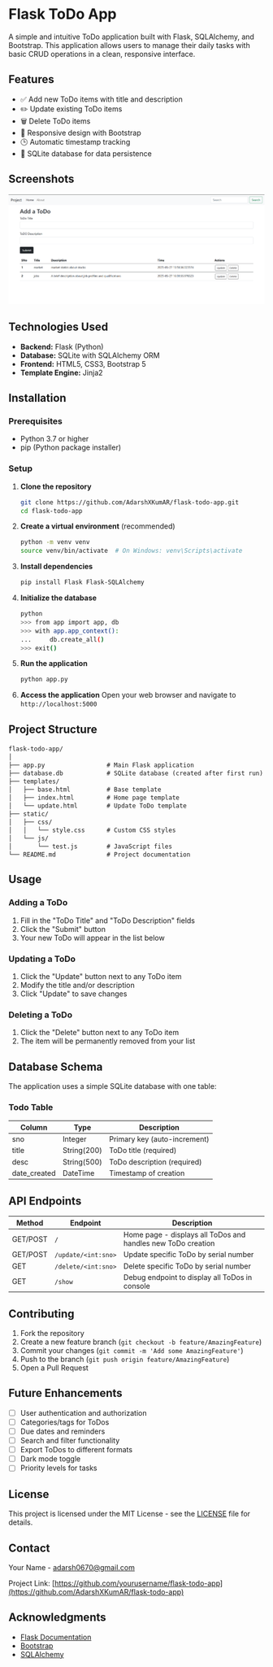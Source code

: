 # Flask ToDo App

A simple and intuitive ToDo application built with Flask, SQLAlchemy, and Bootstrap. This application allows users to manage their daily tasks with basic CRUD operations in a clean, responsive interface.

## Features

- ✅ Add new ToDo items with title and description
- ✏️ Update existing ToDo items
- 🗑️ Delete ToDo items
- 📱 Responsive design with Bootstrap
- 🕒 Automatic timestamp tracking
- 💾 SQLite database for data persistence

## Screenshots

![ToDo App Interface](https://github.com/AdarshXKumAR/To-do-List/blob/main/demo.png)

## Technologies Used

- **Backend:** Flask (Python)
- **Database:** SQLite with SQLAlchemy ORM
- **Frontend:** HTML5, CSS3, Bootstrap 5
- **Template Engine:** Jinja2

## Installation

### Prerequisites
- Python 3.7 or higher
- pip (Python package installer)

### Setup

1. **Clone the repository**
   ```bash
   git clone https://github.com/AdarshXKumAR/flask-todo-app.git
   cd flask-todo-app
   ```

2. **Create a virtual environment** (recommended)
   ```bash
   python -m venv venv
   source venv/bin/activate  # On Windows: venv\Scripts\activate
   ```

3. **Install dependencies**
   ```bash
   pip install Flask Flask-SQLAlchemy
   ```

4. **Initialize the database**
   ```bash
   python
   >>> from app import app, db
   >>> with app.app_context():
   ...     db.create_all()
   >>> exit()
   ```

5. **Run the application**
   ```bash
   python app.py
   ```

6. **Access the application**
   Open your web browser and navigate to `http://localhost:5000`

## Project Structure

```
flask-todo-app/
│
├── app.py                 # Main Flask application
├── database.db            # SQLite database (created after first run)
├── templates/
│   ├── base.html          # Base template
│   ├── index.html         # Home page template
│   └── update.html        # Update ToDo template
├── static/
│   ├── css/
│   │   └── style.css      # Custom CSS styles
│   └── js/
│       └── test.js        # JavaScript files
└── README.md              # Project documentation
```

## Usage

### Adding a ToDo
1. Fill in the "ToDo Title" and "ToDo Description" fields
2. Click the "Submit" button
3. Your new ToDo will appear in the list below

### Updating a ToDo
1. Click the "Update" button next to any ToDo item
2. Modify the title and/or description
3. Click "Update" to save changes

### Deleting a ToDo
1. Click the "Delete" button next to any ToDo item
2. The item will be permanently removed from your list

## Database Schema

The application uses a simple SQLite database with one table:

### Todo Table
| Column | Type | Description |
|--------|------|-------------|
| sno | Integer | Primary key (auto-increment) |
| title | String(200) | ToDo title (required) |
| desc | String(500) | ToDo description (required) |
| date_created | DateTime | Timestamp of creation |

## API Endpoints

| Method | Endpoint | Description |
|--------|----------|-------------|
| GET/POST | `/` | Home page - displays all ToDos and handles new ToDo creation |
| GET/POST | `/update/<int:sno>` | Update specific ToDo by serial number |
| GET | `/delete/<int:sno>` | Delete specific ToDo by serial number |
| GET | `/show` | Debug endpoint to display all ToDos in console |

## Contributing

1. Fork the repository
2. Create a new feature branch (`git checkout -b feature/AmazingFeature`)
3. Commit your changes (`git commit -m 'Add some AmazingFeature'`)
4. Push to the branch (`git push origin feature/AmazingFeature`)
5. Open a Pull Request

## Future Enhancements

- [ ] User authentication and authorization
- [ ] Categories/tags for ToDos
- [ ] Due dates and reminders
- [ ] Search and filter functionality
- [ ] Export ToDos to different formats
- [ ] Dark mode toggle
- [ ] Priority levels for tasks

## License

This project is licensed under the MIT License - see the [LICENSE](LICENSE) file for details.

## Contact

Your Name - [adarsh0670@gmail.com](mailto:your.adarsh0670@gmail.com)

Project Link: [https://github.com/yourusername/flask-todo-app](https://github.com/AdarshXKumAR/flask-todo-app)

## Acknowledgments

- [Flask Documentation](https://flask.palletsprojects.com/)
- [Bootstrap](https://getbootstrap.com/)
- [SQLAlchemy](https://www.sqlalchemy.org/)
